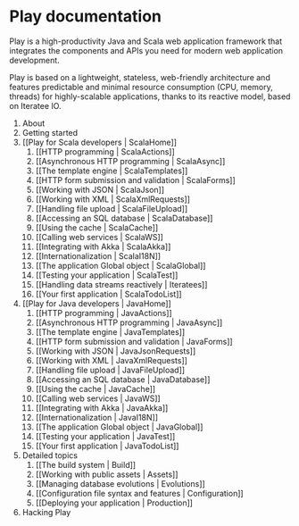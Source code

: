 # Play documentation

Play is a high-productivity Java and Scala web application framework that integrates the components and APIs you need for modern web application development. 

Play is based on a lightweight, stateless, web-friendly architecture and features predictable and minimal resource consumption (CPU, memory, threads) for highly-scalable applications, thanks to its reactive model, based on Iteratee IO.

1. About
1. Getting started
1. [[Play for Scala developers | ScalaHome]]
    1. [[HTTP programming | ScalaActions]]
    1. [[Asynchronous HTTP programming | ScalaAsync]]
    1. [[The template engine | ScalaTemplates]]
    1. [[HTTP form submission and validation | ScalaForms]]
    1. [[Working with JSON | ScalaJson]]
    1. [[Working with XML | ScalaXmlRequests]]
    1. [[Handling file upload | ScalaFileUpload]]
    1. [[Accessing an SQL database | ScalaDatabase]]
    1. [[Using the cache | ScalaCache]]
    1. [[Calling web services | ScalaWS]]
    1. [[Integrating with Akka | ScalaAkka]]
    1. [[Internationalization | ScalaI18N]]
    1. [[The application Global object | ScalaGlobal]]
    1. [[Testing your application | ScalaTest]]
    1. [[Handling data streams reactively | Iteratees]]
    1. [[Your first application | ScalaTodoList]]
1. [[Play for Java developers | JavaHome]]
    1. [[HTTP programming | JavaActions]]
    1. [[Asynchronous HTTP programming | JavaAsync]]
    1. [[The template engine | JavaTemplates]]
    1. [[HTTP form submission and validation | JavaForms]]
    1. [[Working with JSON | JavaJsonRequests]]
    1. [[Working with XML | JavaXmlRequests]]
    1. [[Handling file upload | JavaFileUpload]]
    1. [[Accessing an SQL database | JavaDatabase]]
    1. [[Using the cache | JavaCache]]
    1. [[Calling web services | JavaWS]]
    1. [[Integrating with Akka | JavaAkka]]
    1. [[Internationalization | JavaI18N]]
    1. [[The application Global object | JavaGlobal]]
    1. [[Testing your application | JavaTest]]
    1. [[Your first application | JavaTodoList]]
1. Detailed topics
    1. [[The build system | Build]]
    1. [[Working with public assets | Assets]]
    1. [[Managing database evolutions | Evolutions]]
    1. [[Configuration file syntax and features | Configuration]]
    1. [[Deploying your application | Production]]
1. Hacking Play
